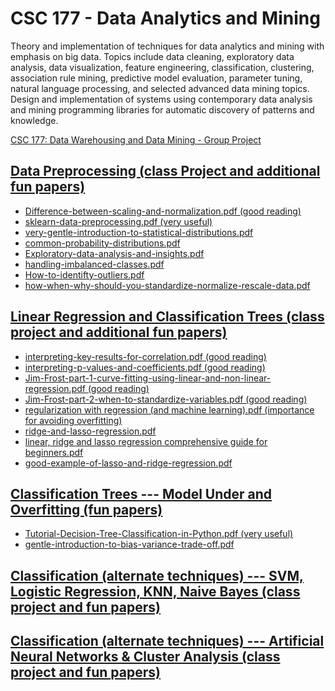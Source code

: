 # CSC 177 - Data Analytics and Mining

Theory and implementation of techniques for data analytics and mining with
emphasis on big data. Topics include data cleaning, exploratory data analysis,
data visualization, feature engineering, classification, clustering, association
rule mining, predictive model evaluation, parameter tuning, natural language
processing, and selected advanced data mining topics. Design and implementation
of systems using contemporary data analysis and mining programming libraries
for automatic discovery of patterns and knowledge.

[CSC 177: Data Warehousing and Data Mining - Group Project](https://github.com/matt2ology/csc177-group-project/tree/main)

## [Data Preprocessing (class Project and additional fun papers)](data-preprocessing)

- [Difference-between-scaling-and-normalization.pdf (good reading)](data-preprocessing/difference-between-scaling-and-normalization.pdf)
- [sklearn-data-preprocessing.pdf (very useful)](data-preprocessing/sklearn-data-preprocessing.pdf)
- [very-gentle-introduction-to-statistical-distributions.pdf](data-preprocessing/very-gentle-introduction-to-statistical-distributions.pdf)
- [common-probability-distributions.pdf](data-preprocessing/common-probability-distributions.pdf)
- [Exploratory-data-analysis-and-insights.pdf](data-preprocessing/exploratory-data-analysis-and-insights.pdf)
- [handling-imbalanced-classes.pdf](data-preprocessing/handling-imbalanced-classes.pdf)
- [How-to-identifty-outliers.pdf](data-preprocessing/how-to-identift-outliers.pdf)
- [how-when-why-should-you-standardize-normalize-rescale-data.pdf](data-preprocessing/how-when-why-should-you-standardize-normalize-rescale-data.pdf)

## [Linear Regression and Classification Trees (class project and additional fun papers)](linear-regression-and-classification-trees)

- [interpreting-key-results-for-correlation.pdf (good reading)](linear-regression-and-classification-trees/interpreting-key-results-for-correlation.pdf)
- [interpreting-p-values-and-coefficients.pdf (good reading)](linear-regression-and-classification-trees/interpreting-p-values-and-coefficients.pdf)
- [Jim-Frost-part-1-curve-fitting-using-linear-and-non-linear-regression.pdf (good reading)](linear-regression-and-classification-trees/Jim-Frost-part-1-curve-fitting-using-linear-and-non-linear-regression.pdf)
- [Jim-Frost-part-2-when-to-standardize-variables.pdf (good reading)](linear-regression-and-classification-trees/Jim-Frost-part-2-when-to-standardize-variables.pdf)
- [regularization with regression (and machine learning).pdf (importance for avoiding overfitting)](linear-regression-and-classification-trees/regularization-with-regression-and-machine-learning.pdf)
- [ridge-and-lasso-regression.pdf](linear-regression-and-classification-trees/ridge-and-lasso-regression.pdf)
- [linear, ridge and lasso regression comprehensive guide for beginners.pdf](linear-regression-and-classification-trees/linear-ridge-and-lasso-regression-comprehensive-guide-for-beginners.pdf)
- [good-example-of-lasso-and-ridge-regression.pdf](linear-regression-and-classification-trees/good-example-of-lasso-and-ridge-regression.pdf)

## [Classification Trees --- Model Under and Overfitting (fun papers)](classification-trees-model-under-and-overfitting)

- [Tutorial-Decision-Tree-Classification-in-Python.pdf (very useful)]()
- [gentle-introduction-to-bias-variance-trade-off.pdf]()

## [Classification (alternate techniques) --- SVM, Logistic Regression, KNN, Naive Bayes (class project and fun papers)](classification-svm-logistic-regression-knn-naive-bayes)

## [Classification (alternate techniques) --- Artificial Neural Networks & Cluster Analysis (class project and fun papers)](classification-artificial-neural-networks-and-cluster-analysis)
